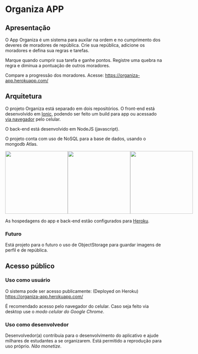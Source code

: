 # Organiza APP

## Apresentação

O App Organiza é um sistema para auxilar na ordem e no cumprimento dos deveres de moradores de república.
Crie sua república, adicione os moradores e defina sua regras e tarefas.

Marque quando cumprir sua tarefa e ganhe pontos. Registre uma quebra na regra e diminua a pontuação de outros moradores.

Compare a progressão dos moradores.
Acesse: https://organiza-app.herokuapp.com/


## Arquitetura

O projeto Organiza está separado em dois repositórios. 
O front-end está desenvolvido em [Ionic](https://ionicframework.com/), podendo ser feito um build para app ou acessado [via navegador](https://organiza-app.herokuapp.com/) pelo celular.

O back-end está desenvolvido em NodeJS (javascript).

O projeto conta com uso de NoSQL para a base de dados, usando o mongodb Atlas.

<div style="display: flex; width=100%; ">
  <img src="https://miro.medium.com/max/2400/1*7m6SuqOuypmFZy6OuiHP8w.jpeg" width="200px">
  <img src="https://www.luiztools.com.br/wp-content/uploads/2017/03/nodejs-logo.png" width="200px">
  <img src="https://secure.meetupstatic.com/photos/event/8/3/6/3/600_479253635.jpeg" width="200px">
</div>

As hospedagens do app e back-end estão configurados para [Heroku](https://www.heroku.com/). 

### Futuro
Está projeto para o futuro o uso de ObjectStorage para guardar imagens de perfil e de república.


## Acesso público
### Uso como usuário
O sistema pode ser acesso publicamente: (Deployed on Heroku)
https://organiza-app.herokuapp.com/   

É recomendado acesso pelo navegador do celular. Caso seja feito via desktop use o *modo celular do Google Chrome*.

### Uso como desenvolvedor
Desenvolvedor(a) contribuia para o desenvolvimento do aplicativo e ajude milhares de estudantes a se organizarem.
Está permitido a reprodução para uso próprio. *Não monetize*. 

